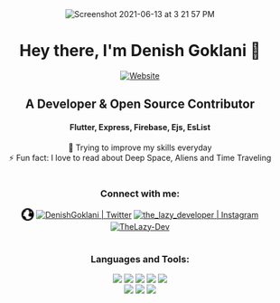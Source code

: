 
<div align='center'>

  <img width="700" alt="Screenshot 2021-06-13 at 3 21 57 PM" src="https://user-images.githubusercontent.com/32642309/121802682-3b111e80-cc5b-11eb-8799-a423e9c4e5e2.png">
  
# Hey there, I'm Denish Goklani 👋 
  
[![Website](https://img.shields.io/badge/visit-TheLazy--dev.github.io-green)](https://TheLazy-dev.github.io)

  <h2> A Developer & Open Source Contributor </h2>
  <h4> Flutter, Express, Firebase, Ejs, EsList </h4>
  

🌱 Trying to improve my skills everyday
  <br>
 ⚡ Fun fact: I love to read about Deep Space, Aliens and Time Traveling
 
  #
  
### Connect with me:

[<img align="center" alt="TheLazy-Dev" width="22px" src="https://raw.githubusercontent.com/iconic/open-iconic/master/svg/globe.svg" />][website]
[<img align="center" alt="DenishGoklani | Twitter" width="22px" src="https://cdn.jsdelivr.net/npm/simple-icons@v3/icons/twitter.svg" />][twitter]
[<img align="center" alt="the_lazy_developer | Instagram" width="22px" src="https://cdn.jsdelivr.net/npm/simple-icons@v3/icons/instagram.svg" />][instagram]
[<img align="center" alt="TheLazy-Dev" width="22px" src="https://cdn.jsdelivr.net/npm/simple-icons@v3/icons/facebook.svg" />][facebook]

# 

### Languages and Tools:

![](https://img.shields.io/badge/OS-Linux-informational?style=flat&logo=linux&logoColor=white&color=2bbc8a)
![](https://img.shields.io/badge/Editor-IntelliJ_IDEA-informational?style=flat&logo=intellij-idea&logoColor=white&color=2bbc8a)
![](https://img.shields.io/badge/Code-Java-informational?style=flat&logo=java&logoColor=white&color=2bbc8a)
![](https://img.shields.io/badge/Code-Ruby-informational?style=flat&logo=ruby&logoColor=white&color=2bbc8a)
![](https://img.shields.io/badge/Code-Make-informational?style=flat&logo=cmake&logoColor=white&color=2bbc8a)
<br>
![](https://img.shields.io/badge/Code-Flutter-informational?style=flat&logo=flutter&logoColor=white&color=2bbc8a)
![](https://img.shields.io/badge/Shell-Bash-informational?style=flat&logo=gnu-bash&logoColor=white&color=2bbc8a)
![](https://img.shields.io/badge/Tools-Docker-informational?style=flat&logo=docker&logoColor=white&color=2bbc8a)

[website]: https://TheLazy-Dev.github.io
[twitter]: https://twitter.com/DenishGoklani
[instagram]: https://instagram.com/the_lazy_developer
[facebook]: https://facebook.com/SparkCoder
<div>
<br><br>
